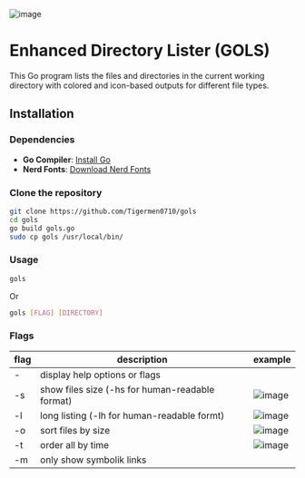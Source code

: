 ![image](https://github.com/user-attachments/assets/90efeb71-b0dd-451c-8c4e-09eec752db76)

# Enhanced Directory Lister (GOLS)

This Go program lists the files and directories in the current working directory with colored and icon-based outputs for different file types.

## Installation

### Dependencies

- **Go Compiler**: [Install Go](https://go.dev/dl/)
- **Nerd Fonts**: [Download Nerd Fonts](https://www.nerdfonts.com/font-downloads)

### Clone the repository
```bash
git clone https://github.com/Tigermen0710/gols
cd gols
go build gols.go
sudo cp gols /usr/local/bin/
```
### Usage
```bash
gols
```
Or
```bash
gols [FLAG] [DIRECTORY]
```

### Flags

| flag |          description                            |       example        |
|------|-------------------------------------------------|----------------------|
|  -   | display help options or flags                   |                      |
|  -s  | show files size (-hs for human-readable format) | ![image](https://github.com/user-attachments/assets/433e18af-b869-4bfc-982a-6528341895a9) |
|  -l  | long listing (-lh for human-readable formt)     | ![image](https://github.com/user-attachments/assets/98a41e56-92b5-46ad-8780-e3c611476207) |
|  -o  | sort files by size                              | ![image](https://github.com/user-attachments/assets/80e7ce61-b606-413e-9407-f71c812a54a3) |
|  -t  | order all by time                               | ![image](https://github.com/user-attachments/assets/7037b518-c08a-464c-847e-486966bfa7ff) |
|  -m  | only show symbolik links                        |                      |
